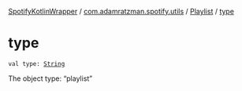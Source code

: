 [SpotifyKotlinWrapper](../../index.md) / [com.adamratzman.spotify.utils](../index.md) / [Playlist](index.md) / [type](./type.md)

# type

`val type: `[`String`](https://kotlinlang.org/api/latest/jvm/stdlib/kotlin/-string/index.html)

The object type: “playlist”

